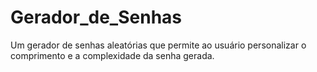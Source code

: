 # Gerador_de_Senhas
Um gerador de senhas aleatórias que permite ao usuário personalizar o comprimento e a complexidade da senha gerada.
